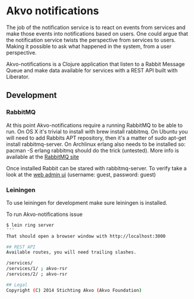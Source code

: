 # Akvo notifications

The job of the notification service is to react on events from services
and make those events into notifications based on users. One could argue
that the notification service twists the perspective from services to
users. Making it possible to ask what happened in the system, from a
user perspective.

Akvo-notifications is a Clojure application that listen to a Rabbit
Message Queue and make data available for services with a REST API built
with Liberator.

## Development

### RabbitMQ
At this point Akvo-notifications require a running RabbitMQ to be able
to run. On OS X it's trivial to install with brew install rabbitmq. On
Ubuntu you will need to add Rabbits APT repository, then it's a matter
of sudo apt-get install rabbitmq-server. On Archlinux erlang also needs
to be installed so: pacman -S erlang rabbitmq should do the trick
(untested). More info is available at the
[RabbitMQ site](https://www.rabbitmq.com/download.html)

Once installed Rabbit can be stared with rabbitmq-server. To verify take
a look at the [web admin ui](http://server-name:15672/) (username:
guest, password: guest)

### Leiningen
To use leiningen for development make sure leiningen is installed.

To run Akvo-notifications issue
```bash
$ lein ring server
´´´
That should open a browser window with http://localhost:3000

## REST API
Available routes, you will need trailing slashes.

/services/
/services/1/ ; akvo-rsr
/services/2/ ; akvo-rsr

## Legal
Copyright (C) 2014 Stichting Akvo (Akvo Foundation)
